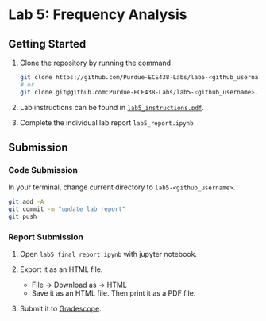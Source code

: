 # Lab 5: Frequency Analysis

## Getting Started

1. Clone the repository by running the command

    ```bash
    git clone https://github.com/Purdue-ECE438-Labs/lab5-<github_username>.git  # using web URL
    # or
    git clone git@github.com:Purdue-ECE438-Labs/lab5-<github_username>.git  # using SSH
    ```

2. Lab instructions can be found in [`lab5_instructions.pdf`](lab5_instructions.pdf).

3. Complete the individual lab report `lab5_report.ipynb`

## Submission

### Code Submission

In your terminal, change current directory to `lab5-<github_username>`.

```bash
git add -A 
git commit -m "update lab report"
git push
```

### Report Submission

1. Open `lab5_final_report.ipynb` with jupyter notebook.

2. Export it as an HTML file.
    * File -> Download as -> HTML
    * Save it as an HTML file. Then print it as a PDF file.

3. Submit it to [Gradescope](https://www.gradescope.com/).
